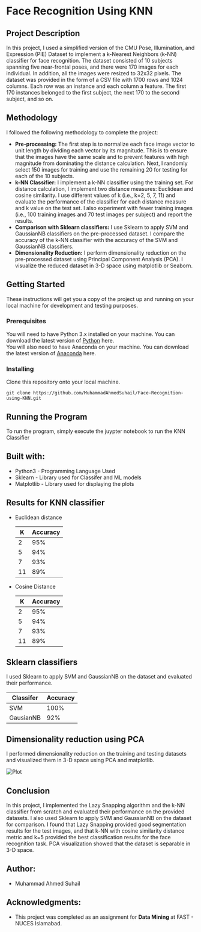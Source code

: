 # Face Recognition Using KNN

## Project Description

In this project, I used a simplified version of the CMU Pose, Illumination, and Expression (PIE) Dataset to implement a k-Nearest Neighbors (k-NN) classifier for face recognition. The dataset consisted of 10 subjects spanning five near-frontal poses, and there were 170 images for each individual. In addition, all the images were resized to 32x32 pixels. The dataset was provided in the form of a CSV file with 1700 rows and 1024 columns. Each row was an instance and each column a feature. The first 170 instances belonged to the first subject, the next 170 to the second subject, and so on.

## Methodology
I followed the following methodology to complete the project:
- **Pre-processing:**
The first step is to normalize each face image vector to unit length by dividing each vector by its magnitude. This is to ensure that the images have the same scale and to prevent features with high magnitude from dominating the distance calculation.
Next, I randomly select 150 images for training and use the remaining 20 for testing for each of the 10 subjects.
- **k-NN Classifier:**
I implement a k-NN classifier using the training set.
For distance calculation, I implement two distance measures: Euclidean and cosine similarity.
I use different values of k (i.e., k=2, 5, 7, 11) and evaluate the performance of the classifier for each distance measure and k value on the test set.
I also experiment with fewer training images (i.e., 100 training images and 70 test images per subject) and report the results.
- **Comparison with Sklearn classifiers:**
I use Sklearn to apply SVM and GaussianNB classifiers on the pre-processed dataset.
I compare the accuracy of the k-NN classifier with the accuracy of the SVM and GaussianNB classifiers.
- **Dimensionality Reduction:**
I perform dimensionality reduction on the pre-processed dataset using Principal Component Analysis (PCA).
I visualize the reduced dataset in 3-D space using matplotlib or Seaborn.

## Getting Started
These instructions will get you a copy of the project up and running on your local machine for development and testing purposes.

### Prerequisites
You will need to have Python 3.x installed on your machine. You can download the latest version of [Python](https://www.python.org/downloads/) here.
</br>
You will also need to have Anaconda on your machine. You can download the latest version of [Anaconda](https://www.anaconda.com/) here.

### Installing
Clone this repository onto your local machine.
```
git clone https://github.com/MuhammadAhmedSuhail/Face-Recognition-using-KNN.git
```
## Running the Program
To run the program, simply execute the juypter notebook to run the KNN Classifier

## Built with:
- Python3 - Programming Language Used
- Sklearn - Library used for Classifer and ML models
- Matplotlib - Library used for displaying the plots

## Results for KNN classifier
- Euclidean distance

  | K  | Accuracy |
  | ------------- | ------------- |
  | 2       |                   95%  |
  | 5       |                   94%  |
  | 7       |                   93%  |
  | 11      |                   89%  |
  
- Cosine Distance

  | K  | Accuracy |
  | ------------- | ------------- |
  | 2       |                   95%  |
  | 5       |                   94%  |
  | 7       |                   93%  |
  | 11      |                   89%  |

## Sklearn classifiers
I used Sklearn to apply SVM and GaussianNB on the dataset and evaluated their performance.

| Classifer  | Accuracy |
| ------------- | ------------- |
| SVM       |                   100%  |
| GausianNB       |                   92%  |

## Dimensionality reduction using PCA
I performed dimensionality reduction on the training and testing datasets and visualized them in 3-D space using PCA and matplotlib.

![Plot](https://user-images.githubusercontent.com/72251313/233627223-487b082d-6981-4e3f-8757-95a920202bb8.png)

## Conclusion
In this project, I implemented the Lazy Snapping algorithm and the k-NN classifier from scratch and evaluated their performance on the provided datasets. I also used Sklearn to apply SVM and GaussianNB on the dataset for comparison. I found that Lazy Snapping provided good segmentation results for the test images, and that k-NN with cosine similarity distance metric and k=5 provided the best classification results for the face recognition task. PCA visualization showed that the dataset is separable in 3-D space.

## Author:
- Muhammad Ahmed Suhail

## Acknowledgments:
- This project was completed as an assignment for **Data Mining** at FAST - NUCES Islamabad.







